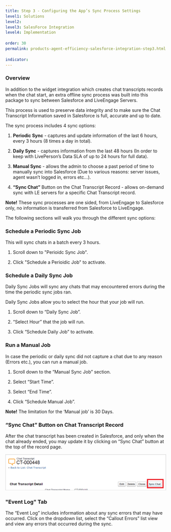 ```yaml
---
title: Step 3 - Configuring the App’s Sync Process Settings
level1: Solutions
level2: 
level3: SalesForce Integration
level4: Implementation

order: 30
permalink: products-agent-efficiency-salesforce-integration-step3.html

indicator:
---
```


### Overview

In addition to the widget integration which creates chat transcripts records when the chat start, an extra offline sync process was built into this package to sync between Salesforce and LiveEngage Servers.

This process is used to preserve data integrity and to make sure the Chat Transcript Information saved in Salesforce is full, accurate and up to date.

The sync process includes 4 sync options:

1. **Periodic Sync** - captures and update information of the last 6 hours, every 3 hours (8 times a day in total).

2. **Daily Sync** - captures information from the last 48 hours (In order to keep with LivePerson’s Data SLA of up to 24 hours for full data).

3. **Manual Sync** - allows the admin to choose a past period of time to manually sync into Salesforce (Due to various reasons: server issues, agent wasn’t logged in, errors etc...).

4. **“Sync Chat”** Button on the Chat Transcript Record - allows on-demand sync with LE servers for a specific Chat Transcript record.

**Note!** These sync processes are one sided, from LiveEngage to Salesforce only, no information is transferred from
Salesforce to LiveEngage.

The following sections will walk you through the different sync options:

### Schedule a Periodic Sync Job

This will sync chats in a batch every 3 hours.

1. Scroll down to "Perioidc Sync Job".

2. Click "Schedule a Perioidic Job" to activate.

### Schedule a Daily Sync Job

Daily Sync Jobs will sync any chats that may encountered errors during the time the periodic sync jobs ran.

Daily Sync Jobs allow you to select the hour that your job will run.

1. Scroll down to “Daily Sync Job”.

2. “Select Hour” that the job will run.

3. Click “Schedule Daily Job” to activate.

### Run a Manual Job

In case the periodic or daily sync did not capture a chat due to any reason (Errors etc.), you can run a manual job.

1. Scroll down to the “Manual Sync Job” section.

2. Select “Start Time”.

3. Select “End Time”.

4. Click “Schedule Manual Job”.

**Note!** The limitation for the ‘Manual job’ is 30 Days. 

### “Sync Chat” Button on Chat Transcript Record

After the chat transcript has been created in Salesforce, and only when the chat already ended, you may update it by clicking on “Sync Chat” button at the top of the record page. 

![SyncChat](img/syncchat.png)

### "Event Log" Tab

The “Event Log” includes information about any sync errors that may have occurred. Click on the dropdown list, select the “Callout Errors” list view and view any errors that occurred during the sync.